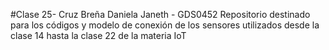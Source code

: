 #Clase 25- Cruz Breña Daniela Janeth - GDS0452
Repositorio destinado para los códigos y modelo de conexión de los sensores utilizados desde la clase 14 hasta la clase 22 de la materia IoT
